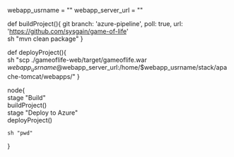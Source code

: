 
webapp_usrname = ""
webapp_server_url = ""

def buildProject(){
    git branch: 'azure-pipeline', poll: true, url: 'https://github.com/sysgain/game-of-life'     
    sh "mvn clean package" 
} 

def deployProject(){     
    sh "scp ./gameoflife-web/target/gameoflife.war $webapp_usrname@$webapp_server_url:/home/$webapp_usrname/stack/apache-tomcat/webapps/" 
} 

node{     
    stage "Build"     
    buildProject()         
    stage "Deploy to Azure"     
    deployProject() 
    
    sh "pwd"
}
